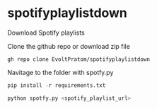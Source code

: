 # spotifyplaylistdown

Download Spotify playlists

Clone the github repo or download zip file

`gh repo clone EvoltPratom/spotifyplaylistdown`

Navitage to the folder with spotfy.py

```python
pip install -r requirements.txt
```
```python
python spotfy.py <spotify_playlist_url>
```
